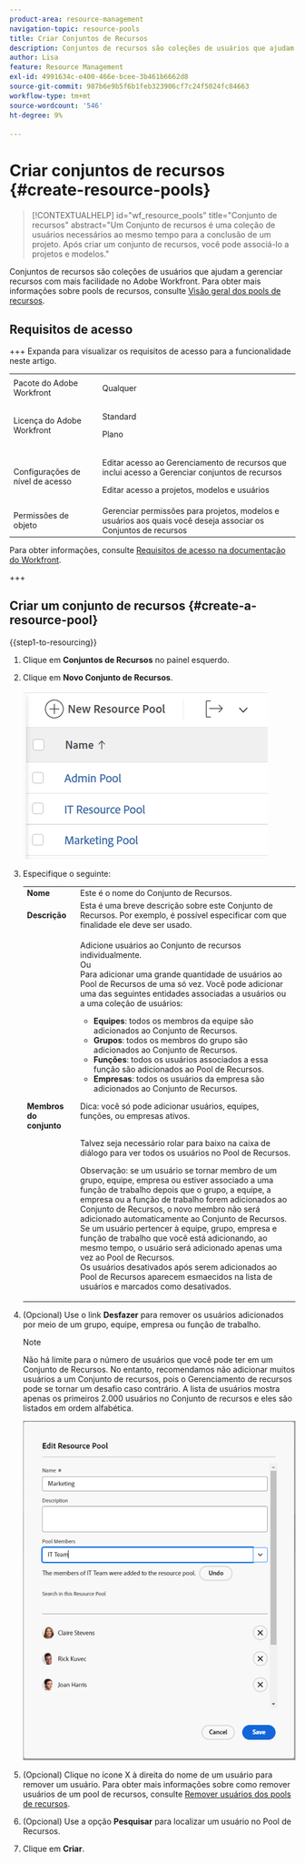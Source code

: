 ```yaml
---
product-area: resource-management
navigation-topic: resource-pools
title: Criar Conjuntos de Recursos
description: Conjuntos de recursos são coleções de usuários que ajudam a gerenciar recursos com mais facilidade no Adobe Workfront.
author: Lisa
feature: Resource Management
exl-id: 4991634c-e400-466e-bcee-3b461b6662d8
source-git-commit: 987b6e9b5f6b1feb323906cf7c24f5024fc84663
workflow-type: tm+mt
source-wordcount: '546'
ht-degree: 9%

---
```


# Criar conjuntos de recursos {#create-resource-pools}

>[!CONTEXTUALHELP]
>id="wf_resource_pools"
>title="Conjunto de recursos"
>abstract="Um Conjunto de recursos é uma coleção de usuários necessários ao mesmo tempo para a conclusão de um projeto. Após criar um conjunto de recursos, você pode associá-lo a projetos e modelos."

Conjuntos de recursos são coleções de usuários que ajudam a gerenciar recursos com mais facilidade no Adobe Workfront. Para obter mais informações sobre pools de recursos, consulte [Visão geral dos pools de recursos](../../../resource-mgmt/resource-planning/resource-pools/work-with-resource-pools.md).

## Requisitos de acesso

+++ Expanda para visualizar os requisitos de acesso para a funcionalidade neste artigo.

<table style="table-layout:auto"> 
 <col> 
 <col> 
 <tbody> 
  <tr> 
   <td>Pacote do Adobe Workfront</td> 
   <td><p>Qualquer</p></td> 
  </tr> 
  <tr> 
   <td>Licença do Adobe Workfront</td> 
   <td><p>Standard</p>
   <p>Plano</p></td>
  </tr> 
  <tr> 
   <td>Configurações de nível de acesso</td> 
   <td> <p>Editar acesso ao Gerenciamento de recursos que inclui acesso a Gerenciar conjuntos de recursos</p> <p>Editar acesso a projetos, modelos e usuários</p></td> 
  </tr> 
  <tr> 
   <td>Permissões de objeto</td> 
   <td>Gerenciar permissões para projetos, modelos e usuários aos quais você deseja associar os Conjuntos de recursos</td> 
  </tr> 
 </tbody> 
</table>

Para obter informações, consulte [Requisitos de acesso na documentação do Workfront](/help/quicksilver/administration-and-setup/add-users/access-levels-and-object-permissions/access-level-requirements-in-documentation.md).

+++

## Criar um conjunto de recursos {#create-a-resource-pool}

{{step1-to-resourcing}}

1. Clique em **Conjuntos de Recursos** no painel esquerdo.
1. Clique em **Novo Conjunto de Recursos**.

   ![Conjuntos de Recursos](assets/list-of-resource-pools.png)

1. Especifique o seguinte:

   <table style="table-layout:auto">
    <col>
    <col>
    <tbody>
     <tr>
      <td role="rowheader"><strong>Nome</strong></td>
      <td>Este é o nome do Conjunto de Recursos.</td>
     </tr>
     <tr>
      <td role="rowheader"><strong>Descrição</strong></td>
      <td>Esta é uma breve descrição sobre este Conjunto de Recursos. Por exemplo, é possível especificar com que finalidade ele deve ser usado.</td>
     </tr>
     <tr>
      <td role="rowheader"><strong>Membros do conjunto</strong></td>
      <td><p> Adicione usuários ao Conjunto de recursos individualmente.<br>Ou <br>Para adicionar uma grande quantidade de usuários ao Pool de Recursos de uma só vez. Você pode adicionar uma das seguintes entidades associadas a usuários ou a uma coleção de usuários:
        <ul>
         <li><strong>Equipes</strong>: todos os membros da equipe são adicionados ao Conjunto de Recursos.</li>
         <li><strong>Grupos</strong>: todos os membros do grupo são adicionados ao Conjunto de Recursos.</li>
         <li><strong>Funções</strong>: todos os usuários associados a essa função são adicionados ao Pool de Recursos.</li>
         <li><strong>Empresas</strong>: todos os usuários da empresa são adicionados ao Conjunto de Recursos.</li>
        </ul><p>Dica: você só pode adicionar usuários, equipes, <span>funções,</span> ou empresas ativos.</p><br>Talvez seja necessário rolar para baixo na caixa de diálogo para ver todos os usuários no Pool de Recursos.
        <p>Observação: se um usuário se tornar membro de um grupo, equipe, empresa ou estiver associado a uma função de trabalho depois que o grupo, a equipe, a empresa ou a função de trabalho forem adicionados ao Conjunto de Recursos, o novo membro não será adicionado automaticamente ao Conjunto de Recursos. <br>Se um usuário pertencer à equipe, grupo, empresa e função de trabalho que você está adicionando, ao mesmo tempo, o usuário será adicionado apenas uma vez ao Pool de Recursos.<br>Os usuários desativados após serem adicionados ao Pool de Recursos aparecem esmaecidos na lista de usuários e marcados como desativados.</p></p></td>
     </tr>
    </tbody>
   </table>

1. (Opcional) Use o link **Desfazer** para remover os usuários adicionados por meio de um grupo, equipe, empresa ou função de trabalho.

   >[!NOTE]
   >
   >Não há limite para o número de usuários que você pode ter em um Conjunto de Recursos. No entanto, recomendamos não adicionar muitos usuários a um Conjunto de recursos, pois o Gerenciamento de recursos pode se tornar um desafio caso contrário. A lista de usuários mostra apenas os primeiros 2.000 usuários no Conjunto de recursos e eles são listados em ordem alfabética.

   ![Usuários adicionados ao Conjunto de Recursos](assets/users-in-resource-pool2.png)

1. (Opcional) Clique no ícone X à direita do nome de um usuário para remover um usuário. Para obter mais informações sobre como remover usuários de um pool de recursos, consulte [Remover usuários dos pools de recursos](../../../resource-mgmt/resource-planning/resource-pools/remove-users-from-resource-pool.md).
1. (Opcional) Use a opção **Pesquisar** para localizar um usuário no Pool de Recursos.
1. Clique em **Criar**.
